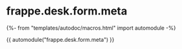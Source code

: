 # frappe.desk.form.meta

{%- from "templates/autodoc/macros.html" import automodule -%}

{{ automodule("frappe.desk.form.meta") }}